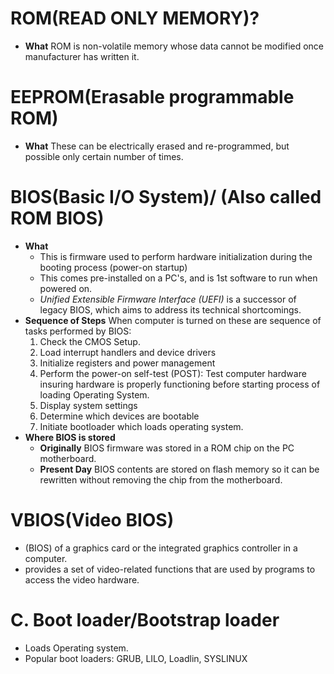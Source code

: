 # ROM(READ ONLY MEMORY)?
- **What** ROM is non-volatile memory whose data cannot be modified once manufacturer has written it.

# EEPROM(Erasable programmable ROM)
- **What** These can be electrically erased and re-programmed, but possible only certain number of times.

# BIOS(Basic I/O System)/ (Also called ROM BIOS)
- **What** 
  - This is firmware used to perform hardware initialization during the booting process (power-on startup)
  - This comes pre-installed on a PC's, and is 1st software to run when powered on.
  - *Unified Extensible Firmware Interface (UEFI)* is a successor of legacy BIOS, which aims to address its technical shortcomings.
- **Sequence of Steps** When computer is turned on these are sequence of tasks performed by BIOS:
  1. Check the CMOS Setup.
  2. Load interrupt handlers and device drivers   
  3. Initialize registers and power management    
  4. Perform the power-on self-test (POST): Test computer hardware insuring hardware is properly functioning before starting process of loading Operating System.
  5. Display system settings    
  6. Determine which devices are bootable    
  7. Initiate bootloader which loads operating system.
- **Where BIOS is stored**
  - **Originally** BIOS firmware was stored in a ROM chip on the PC motherboard.
  - **Present Day** BIOS contents are stored on flash memory so it can be rewritten without removing the chip from the motherboard.  
    
# VBIOS(Video BIOS)
- (BIOS) of a graphics card or the integrated graphics controller in a computer.
- provides a set of video-related functions that are used by programs to access the video hardware.
    
# C. Boot loader/Bootstrap loader
- Loads Operating system.
- Popular boot loaders: GRUB, LILO, Loadlin, SYSLINUX
